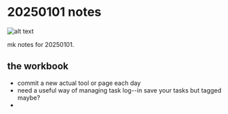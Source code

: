 # 20250101 notes

![alt text](https://files.slack.com/files-pri/T0HTW3H0V-F087LUELXPA/img_0896.jpg?pub_secret=6b93b1570b)

mk notes for 20250101.

## the workbook

- commit a new actual tool or page each day
- need a useful way of managing task log--in save your tasks but tagged maybe?
- 